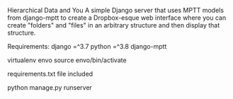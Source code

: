Hierarchical Data and You
A simple Django server that uses MPTT models from django-mptt to create a Dropbox-esque web interface where you can create "folders" and "files" in an arbitrary structure and then display that structure.

Requirements:
django =^3.7
python =^3.8
django-mptt

virtualenv envo
source envo/bin/activate

requirements.txt file included

python manage.py runserver
